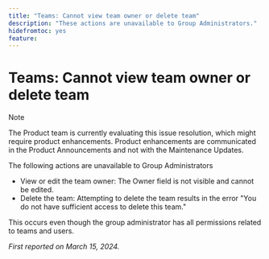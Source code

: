 ```yaml
---
title: "Teams: Cannot view team owner or delete team"
description: "These actions are unavailable to Group Administrators."
hidefromtoc: yes
feature: 
---
```


# Teams: Cannot view team owner or delete team

>[!NOTE]
>
>The Product team is currently evaluating this issue resolution, which might require product enhancements. Product enhancements are communicated in the Product Announcements and not with the Maintenance Updates.

The following actions are unavailable to Group Administrators

* View or edit the team owner: The Owner field is not visible and cannot be edited.
* Delete the team: Attempting to delete the team results in the error "You do not have sufficient access to delete this team."

This occurs even though the group administrator has all permissions related to teams and users.

_First reported on March 15, 2024._
